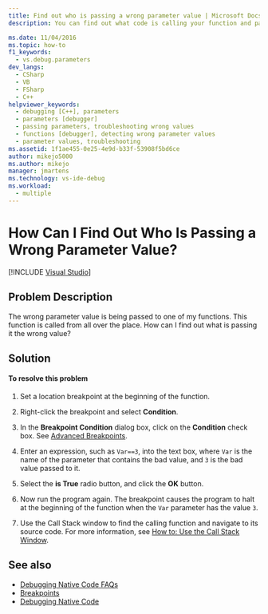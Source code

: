 ```yaml
---
title: Find out who is passing a wrong parameter value | Microsoft Docs
description: You can find out what code is calling your function and passing an incorrect parameter value. Learn how to use a conditional breakpoint to do this.

ms.date: 11/04/2016
ms.topic: how-to
f1_keywords: 
  - vs.debug.parameters
dev_langs: 
  - CSharp
  - VB
  - FSharp
  - C++
helpviewer_keywords: 
  - debugging [C++], parameters
  - parameters [debugger]
  - passing parameters, troubleshooting wrong values
  - functions [debugger], detecting wrong parameter values
  - parameter values, troubleshooting
ms.assetid: 1f1ae455-0e25-4e9d-b33f-53908f5bd6ce
author: mikejo5000
ms.author: mikejo
manager: jmartens
ms.technology: vs-ide-debug
ms.workload: 
  - multiple
---
```

# How Can I Find Out Who Is Passing a Wrong Parameter Value?

 [!INCLUDE [Visual Studio](~/includes/applies-to-version/vs-not-mac.md)]
## Problem Description
 The wrong parameter value is being passed to one of my functions. This function is called from all over the place. How can I find out what is passing it the wrong value?

## Solution

#### To resolve this problem

1. Set a location breakpoint at the beginning of the function.

2. Right-click the breakpoint and select **Condition**.

3. In the **Breakpoint Condition** dialog box, click on the **Condition** check box. See [Advanced Breakpoints](../debugger/using-breakpoints.md#BKMK_Specify_a_breakpoint_condition_using_a_code_expression).

4. Enter an expression, such as `Var==3`, into the text box, where `Var` is the name of the parameter that contains the bad value, and `3` is the bad value passed to it.

5. Select the **is True** radio button, and click the **OK** button.

6. Now run the program again. The breakpoint causes the program to halt at the beginning of the function when the `Var` parameter has the value `3`.

7. Use the Call Stack window to find the calling function and navigate to its source code. For more information, see [How to: Use the Call Stack Window](../debugger/how-to-use-the-call-stack-window.md).

## See also
- [Debugging Native Code FAQs](../debugger/debugging-native-code-faqs.md)
- [Breakpoints](/previous-versions/ktf38f66(v=vs.100))
- [Debugging Native Code](../debugger/debugging-native-code.md)
